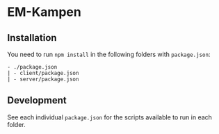 # EM-Kampen

## Installation

You need to run `npm install` in the following folders with `package.json`:

```
- ./package.json
| - client/package.json
| - server/package.json
```

## Development

See each individual `package.json` for the scripts available to run in each folder.
